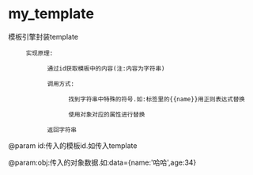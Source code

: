 # my_template

模板引擎封装template

         实现原理:
         
               通过id获取模板中的内容(注:内容为字符串)
               
               调用方式:
               
                     找到字符串中特殊的符号.如:标签里的{{name}}用正则表达式替换
                     
                     使用对象对应的属性进行替换
                     
               返回字符串
               
   @param id:传入的模板id.如<script id="template"></script>传入template
   
   @param:obj:传入的对象数据.如:data={name:'哈哈',age:34}
